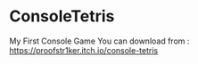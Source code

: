 # ConsoleTetris
My First Console Game
You can download from :
https://proofstr1ker.itch.io/console-tetris
